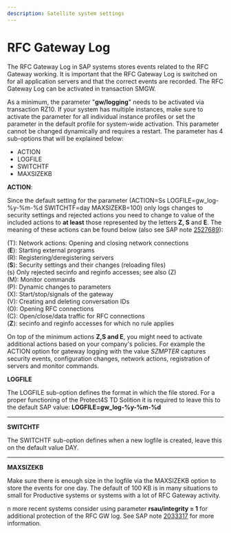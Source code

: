```yaml
---
description: Satellite system settings
---
```


# RFC Gateway Log

The RFC Gateway Log in SAP systems stores events related to the RFC Gateway working. It is important that the RFC Gateway Log is switched on for all application servers and that the correct events are recorded. The RFC Gateway Log can be activated in transaction SMGW.

As a minimum, the parameter "**gw/logging**" needs to be activated via transaction RZ10. If your system has multiple instances, make sure to activate the parameter for all individual instance profiles or set the parameter in the default profile for system-wide activation. This parameter cannot be changed dynamically and requires a restart. The parameter has 4 sub-options that will be explained below:

* ACTION
* LOGFILE
* SWITCHTF
* MAXSIZEKB

**ACTION**:

Since the default setting for the parameter (ACTION=Ss LOGFILE=gw\_log-%y-%m-%d SWITCHTF=day MAXSIZEKB=100) only logs changes to security settings and rejected actions you need to change to value of the included actions to **at least** those represented by the letters **Z, S** and **E**. The meaning of these actions can be found below (also see SAP note [2527689](https://launchpad.support.sap.com/#/notes/2527689)):

(T): Network actions: Opening and closing network connections\
(**E**): Starting external programs\
(R): Registering/deregistering servers\
(**S**): Security settings and their changes (reloading files)\
(s) Only rejected secinfo and reginfo accesses; see also (Z) \
(M): Monitor commands\
(P): Dynamic changes to parameters\
(X): Start/stop/signals of the gateway\
(V): Creating and deleting conversation IDs\
(O): Opening RFC connections\
(C): Open/close/data traffic for RFC connections\
(**Z**): secinfo and reginfo accesses for which no rule applies

On top of the minimum actions **Z,S and E**, you might need to activate additional actions based on your company's policies. For example the ACTION option for gateway logging with the value _SZMPTER_ captures security events, configuration changes, network actions, registration of servers and monitor commands.&#x20;



**LOGFILE**

The LOGFILE sub-option defines the format in which the file stored. For a proper functioning of the Protect4S TD Solition it is required to leave this to the default SAP value: **LOGFILE=gw\_log-%y-%m-%d**

****

**SWITCHTF**

The SWITCHTF sub-option defines when a new logfile is created, leave this on the default value DAY.

****

**MAXSIZEKB**

Make sure there is enough size in the logfile via the MAXSIZEKB option to store the events for one day. The default of 100 KB is in many situations to small for Productive systems or systems with a lot of RFC Gateway activity.



n more recent systems consider using parameter **rsau/integrity = 1** for additional protection of the RFC GW log. See SAP note [2033317](https://launchpad.support.sap.com/#/notes/2033317) for more information.

